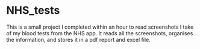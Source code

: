 # NHS_tests
This is a small project I completed within an hour to read screenshots I take of my blood tests from the NHS app. It reads all the screenshots, organises the information, and stores it in a pdf report and excel file.
